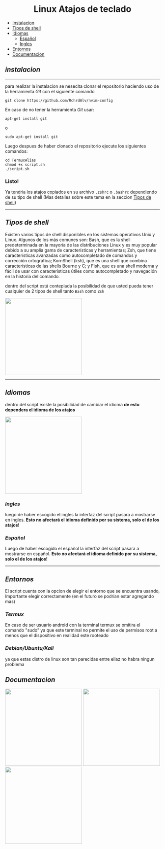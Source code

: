 <center> <h1>Linux Atajos de teclado</h1> </center>


* [Instalacion](#instalacion)
* [Tipos de shell](#tipos-de-shell)
* [Idiomas](#idiomas)
    - [Español](#español)
    - [Ingles](#ingles)
* [Entornos](#entornos)
* [Documentacion](#documentacion)


## **_instalacion_**
---
para realizar la instalacion se nesecita clonar el repositorio haciendo uso de la herramienta *Git* con el siguiente comando
```
git clone https://github.com/RchrdAlv/nvim-config
```
En caso de no tener la herramienta _Git_ usar:
```shell 
apt-get install git
```
o
```shell
sudo apt-get install git
```
Luego despues de haber clonado el repositorio ejecute los siguientes comandos:
```
cd TermuxAlias
chmod +x script.sh
./script.sh
```
### **Listo!**
Ya tendria los atajos copiados en su archivo `.zshrc` o `.bashrc` dependiendo de su tipo de shell (Mas detalles sobre este tema en la seccion [Tipos de shell](#tipos-de-shell))

---

## **_Tipos de shell_**

Existen varios tipos de shell disponibles en los sistemas operativos Unix y Linux. Algunos de los más comunes son: Bash, que es la shell predeterminada en la mayoría de las distribuciones Linux y es muy popular debido a su amplia gama de características y herramientas; Zsh, que tiene características avanzadas como autocompletado de comandos y corrección ortográfica; KornShell (ksh), que es una shell que combina características de las shells Bourne y C; y Fish, que es una shell moderna y fácil de usar con características útiles como autocompletado y navegación en la historia del comando.

dentro del script está conteplada la posibilidad de que usted pueda tener cualquier de 2 tipos de shell tanto `Bash` como `Zsh`

<img src="documentacion/imagenes/w.jpg" width=250 heigth=200 >




---

## **_Idiomas_**

dentro del script existe la posibilidad de cambiar el idioma **de esto dependera el idioma de los atajos**

<img src="documentacion/imagenes/idioma.jpg" width=250 heigth=200 >


### **_Ingles_**
luego de haber escogido el ingles la interfaz del script pasara a mostrarse en ingles. **Esto no afectará el idioma definido por su sistema, solo el de los atajos!**


### **_Español_**
Luego de haber escogido el español la interfaz del script pasara a mostrarse en español. **Esto no afectará el idioma definido por su sistema, solo el de los atajos!**

---

## **_Entornos_**

El script cuenta con la opcion de elegir el entorno que se encuentra usando, Importante elegir correctamente (en el futuro se podrian estar agregando mas)

### **_Termux_**
En caso de ser usuario android con la terminal termux se omitira el comando "sudo" ya que este terminal no permite el uso de permisos root a menos que el dispositivo en realidad este rooteado

### **_Debian/Ubuntu/Kali_**
ya que estas distro de linux son tan parecidas entre ellaz no habra ningun problema

## **_Documentacion_**

<img src="documentacion/imagenes/w.jpg" width=250 heigth=200 >
<img src="documentacion/imagenes/idioma.jpg" width=250 heigth=200 >
<img src="documentacion/imagenes/ingles.jpg" width=250 heigth=200 >
